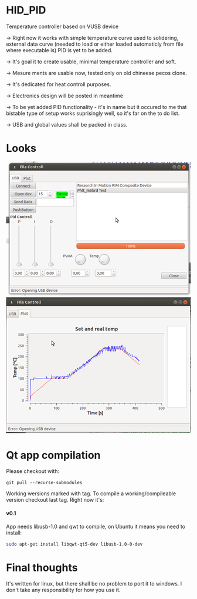 HID_PID
=======

Temperature controller based on VUSB device

→ Right now it works with simple temperature curve used to solidering, external data curve (needed to load or either loaded automaticly from file where executable is) PID is yet to be added.

→ It's goal it to create usable, minimal temperature controller and soft.

→ Mesure ments are usable now, tested only on old chineese pecos clone.

→ It's dedicated for heat controll purposes.

→ Electronics design will be posted in meantime

→ To be yet added PID functionality - it's in name but it occured to me that bistable type of setup works suprisingly well, so it's far on the to do list.

→ USB and global values shall be packed in class.
 
Looks
========
![selection](https://raw.githubusercontent.com/pholat/HID_PID/master/in_work1.png)
![chart](https://raw.githubusercontent.com/pholat/HID_PID/master/itsworking.png)

Qt app compilation
========
Please checkout with:
```
git pull --recurse-submodules
```
Working wersions marked with tag. To compile a working/compileable version checkout last tag. Right now it's:  
#### v0.1
App needs libusb-1.0 and qwt to compile, on Ubuntu it means you need to install:
```bash
sudo apt-get install libqwt-qt5-dev libusb-1.0-0-dev  
```

Final thoughts
=======
It's written for linux, but there shall be no problem to port it to windows.
I don't take any responsibility for how you use it.
